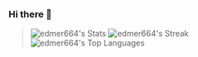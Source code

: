 ### Hi there 👋

>![edmer664's Stats](https://github-readme-stats.vercel.app/api?username=edmer664&theme=merko&show_icons=true&hide_border=false&count_private=true)
>![edmer664's Streak](https://github-readme-streak-stats.herokuapp.com/?user=edmer664&theme=merko&hide_border=false)
>![edmer664's Top Languages](https://github-readme-stats.vercel.app/api/top-langs/?username=edmer664&theme=merko&show_icons=true&hide_border=false&layout=compact)
